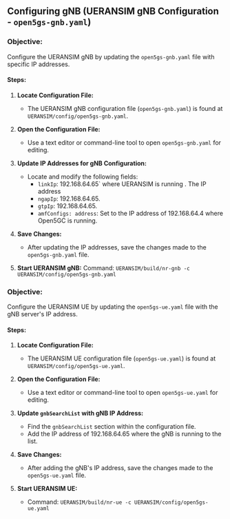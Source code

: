 ## Configuring gNB (UERANSIM gNB Configuration - `open5gs-gnb.yaml`)

### Objective:
Configure the UERANSIM gNB by updating the `open5gs-gnb.yaml` file with specific IP addresses.

#### Steps:

1. **Locate Configuration File:**
   - The UERANSIM gNB configuration file (`open5gs-gnb.yaml`) is found at `UERANSIM/config/open5gs-gnb.yaml`.

2. **Open the Configuration File:**
   - Use a text editor or command-line tool to open `open5gs-gnb.yaml` for editing.

3. **Update IP Addresses for gNB Configuration:**
   - Locate and modify the following fields:
     - `linkIp`: 192.168.64.65` where UERANSIM is running . The IP address
     - `ngapIp`: 192.168.64.65.
     - `gtpIp`: 192.168.64.65.
     - `amfConfigs: address`: Set to the IP address of 192.168.64.4  where Open5GC is running.

4. **Save Changes:**
   - After updating the IP addresses, save the changes made to the `open5gs-gnb.yaml` file.

5. **Start UERANSIM gNB:**
 Command: `UERANSIM/build/nr-gnb -c UERANSIM/config/open5gs-gnb.yaml`


### Objective:
Configure the UERANSIM UE by updating the `open5gs-ue.yaml` file with the gNB server's IP address.

#### Steps:

1. **Locate Configuration File:**
   - The UERANSIM UE configuration file (`open5gs-ue.yaml`) is found at `UERANSIM/config/open5gs-ue.yaml`.

2. **Open the Configuration File:**
   - Use a text editor or command-line tool to open `open5gs-ue.yaml` for editing.

3. **Update `gnbSearchList` with gNB IP Address:**
   - Find the `gnbSearchList` section within the configuration file.
   - Add the IP address of 192.168.64.65 where the gNB is running to the list.

4. **Save Changes:**
   - After adding the gNB's IP address, save the changes made to the `open5gs-ue.yaml` file.

5. **Start UERANSIM UE:**
 
   - Command: `UERANSIM/build/nr-ue -c UERANSIM/config/open5gs-ue.yaml`
